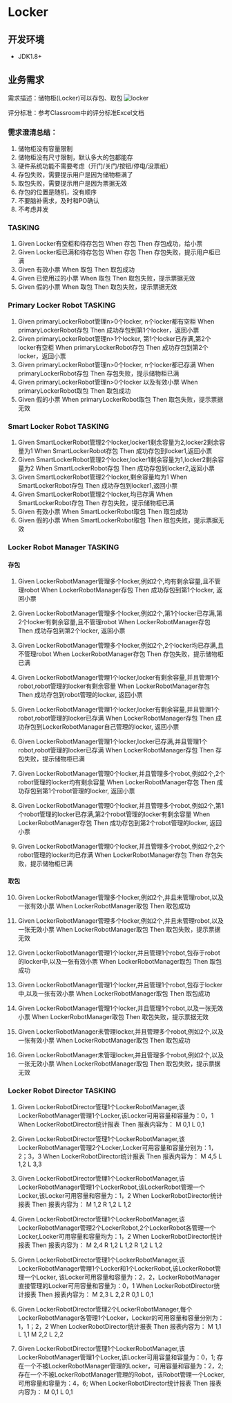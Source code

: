 # Locker

## 开发环境
 - JDK1.8+
 
## 业务需求

需求描述：储物柜(Locker)可以存包、取包
![locker](./locker.png)

评分标准：参考Classroom中的评分标准Excel文档

### 需求澄清总结：
1. 储物柜没有容量限制
2. 储物柜没有尺寸限制，默认多大的包都能存
3. 硬件系统功能不需要考虑（开门/关门/按钮/停电/没票纸）
4. 存包失败，需要提示用户是因为储物柜满了
5. 取包失败，需要提示用户是因为票据无效
6. 存包的位置是随机，没有顺序
7. 不要脑补需求，及时和PO确认
8. 不考虑并发

### TASKING
1. Given Locker有空柜和待存包包  When 存包 Then 存包成功，给小票
2. Given Locker柜已满和待存包包  When 存包 Then 存包失败，提示用户柜已满
3. Given 有效小票               When 取包 Then 取包成功
4. Given 已使用过的小票          When 取包 Then 取包失败，提示票据无效
5. Given 假的小票               When 取包 Then 取包失败，提示票据无效

### Primary Locker Robot TASKING
1. Given primaryLockerRobot管理n>0个locker, n个locker都有空柜                     When primaryLockerRobot存包   Then 成功存包到第1个locker，返回小票
2. Given primaryLockerRobot管理n>1个locker, 第1个locker已存满,第2个locker有空柜    When primaryLockerRobot存包   Then 成功存包到第2个locker，返回小票
3. Given primaryLockerRobot管理n>0个locker, n个locker都已存满                     When primaryLockerRobot存包   Then 存包失败，提示储物柜已满
4. Given primaryLockerRobot管理n>0个locker 以及有效小票                           When primaryLockerRobot取包   Then 取包成功
5. Given 假的小票   When primaryLockerRobot取包  Then 取包失败，提示票据无效


### Smart Locker Robot TASKING
1. Given SmartLockerRobot管理2个locker,locker1剩余容量为2,locker2剩余容量为1     When SmartLockerRobot存包     Then 成功存包到locker1,返回小票
2. Given SmartLockerRobot管理2个locker,locker1剩余容量为1,locker2剩余容量为2     When SmartLockerRobot存包     Then 成功存包到locker2,返回小票
3. Given SmartLockerRobot管理2个locker,剩余容量均为1                            When SmartLockerRobot存包     Then 成功存包到locker1,返回小票
4. Given SmartLockerRobot管理2个locker,均已存满                                When SmartLockerRobot存包     Then 存包失败，提示储物柜已满
5. Given 有效小票                                                             When SmartLockerRobot取包     Then 取包成功
6. Given 假的小票                                                             When SmartLockerRobot取包     Then 取包失败，提示票据无效

### Locker Robot Manager TASKING
#### 存包
1.  Given LockerRobotManager管理多个locker,例如2个,均有剩余容量,且不管理robot
    When LockerRobotManager存包
    Then 成功存包到第1个locker, 返回小票

2.  Given LockerRobotManager管理多个locker,例如2个,第1个locker已存满,第2个locker有剩余容量,且不管理robot
    When LockerRobotManager存包
    Then 成功存包到第2个locker, 返回小票

3.  Given LockerRobotManager管理多个locker,例如2个,2个locker均已存满,且不管理robot
    When LockerRobotManager存包
    Then 存包失败，提示储物柜已满

4.  Given LockerRobotManager管理1个locker,locker有剩余容量,并且管理1个robot,robot管理的locker有剩余容量
    When LockerRobotManager存包
    Then 成功存包到robot管理的locker, 返回小票

5.  Given LockerRobotManager管理1个locker,locker有剩余容量,并且管理1个robot,robot管理的locker已存满
    When LockerRobotManager存包
    Then 成功存包到LockerRobotManager自己管理的locker, 返回小票

6.  Given LockerRobotManager管理1个locker,locker已存满,并且管理1个robot,robot管理的locker已存满
    When LockerRobotManager存包
    Then 存包失败，提示储物柜已满

7.  Given LockerRobotManager管理0个locker,并且管理多个robot,例如2个,2个robot管理的locker均有剩余容量
    When LockerRobotManager存包
    Then 成功存包到第1个robot管理的locker, 返回小票

8.  Given LockerRobotManager管理0个locker,并且管理多个robot,例如2个,第1个robot管理的locker已存满,第2个robot管理的locker有剩余容量
    When LockerRobotManager存包
    Then 成功存包到第2个robot管理的locker, 返回小票

9.  Given LockerRobotManager管理0个locker,并且管理多个robot,例如2个,2个robot管理的locker均已存满
    When LockerRobotManager存包
    Then 存包失败，提示储物柜已满

#### 取包

10. Given LockerRobotManager管理多个locker,例如2个,并且未管理robot,以及一张有效小票
    When LockerRobotManager取包
    Then 取包成功

11. Given LockerRobotManager管理多个locker,例如2个,并且未管理robot,以及一张无效小票
    When LockerRobotManager取包
    Then 取包失败，提示票据无效

12. Given LockerRobotManager管理1个locker,并且管理1个robot,包存于robot的locker中,以及一张有效小票
   When LockerRobotManager取包
   Then 取包成功

13. Given LockerRobotManager管理1个locker,并且管理1个robot,包存于locker中,以及一张有效小票
   When LockerRobotManager取包
   Then 取包成功

14. Given LockerRobotManager管理1个locker,并且管理1个robot,以及一张无效小票
   When LockerRobotManager取包
   Then 取包失败，提示票据无效

15. Given LockerRobotManager未管理locker,并且管理多个robot,例如2个,以及一张有效小票
    When LockerRobotManager取包
    Then 取包成功

16. Given LockerRobotManager未管理locker,并且管理多个robot,例如2个,以及一张无效小票
    When LockerRobotManager取包
    Then 取包失败，提示票据无效

### Locker Robot Director TASKING
1. Given LockerRobotDirector管理1个LockerRobotManager,该LockerRobotManager管理1个Locker,该Locker可用容量和容量为：0，1
   When LockerRobotDirector统计报表
   Then 报表内容为：
        M 0,1
          L 0,1


2. Given LockerRobotDirector管理1个LockerRobotManager,该LockerRobotManager管理2个Locker,Locker可用容量和容量分别为：1，2；3，3
   When LockerRobotDirector统计报表
   Then 报表内容为：
        M 4,5
          L 1,2
          L 3,3


3. Given LockerRobotDirector管理1个LockerRobotManager,该LockerRobotManager管理1个LockerRobot,该LockerRobot管理一个Locker,该Locker可用容量和容量为：1，2
   When LockerRobotDirector统计报表
   Then 报表内容为：
        M 1,2
          R 1,2
            L 1,2


4. Given LockerRobotDirector管理1个LockerRobotManager,该LockerRobotManager管理2个LockerRobot,2个LockerRobot各管理一个Locker,Locker可用容量和容量均为：1，2
   When LockerRobotDirector统计报表
   Then 报表内容为：
        M 2,4
          R 1,2
            L 1,2
          R 1,2
            L 1,2


5. Given LockerRobotDirector管理1个LockerRobotManager,该LockerRobotManager管理1个Locker和1个LockerRobot,该LockerRobot管理一个Locker,
   该Locker可用容量和容量为：2，2，LockerRobotManager直接管理的Locker可用容量和容量为：0，1
   When LockerRobotDirector统计报表
   Then 报表内容为：
        M 2,3
          L 2,2
          R 0,1
            L 0,1


6. Given LockerRobotDirector管理2个LockerRobotManager,每个LockerRobotManager各管理1个Locker，Locker的可用容量和容量分别为：1，1；2，2
   When LockerRobotDirector统计报表
   Then 报表内容为：
        M 1,1
          L 1,1
        M 2,2
          L 2,2


7. Given LockerRobotDirector管理1个LockerRobotManager,该LockerRobotManager管理1个Locker,该Locker可用容量和容量为：0，1;
   存在一个不被LockerRobotManager管理的Locker，可用容量和容量为：2，2;存在一个不被LockerRobotManager管理的Robot，该Robot管理一个Locker,可用容量和容量为：4，6;
   When LockerRobotDirector统计报表
   Then 报表内容为：
        M 0,1
          L 0,1